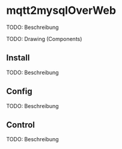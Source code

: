 # mqtt2mysqlOverWeb

TODO: Beschreibung

TODO: Drawing (Components)

## Install

TODO: Beschreibung

## Config

TODO: Beschreibung

## Control

TODO: Beschreibung